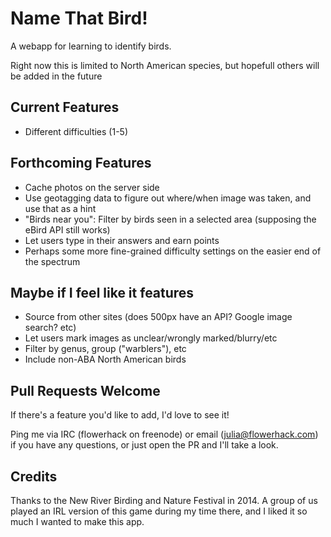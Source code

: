 # Name That Bird!

A webapp for learning to identify birds.

Right now this is limited to North American species, but hopefull others will be added in the future

## Current Features
* Different difficulties (1-5)

## Forthcoming Features
* Cache photos on the server side
* Use geotagging data to figure out where/when image was taken, and use that as a hint
* "Birds near you": Filter by birds seen in a selected area (supposing the eBird API still works)
* Let users type in their answers and earn points
* Perhaps some more fine-grained difficulty settings on the easier end of the spectrum

## Maybe if I feel like it features
* Source from other sites (does 500px have an API? Google image search? etc)
* Let users mark images as unclear/wrongly marked/blurry/etc
* Filter by genus, group ("warblers"), etc
* Include non-ABA North American birds

## Pull Requests Welcome

If there's a feature you'd like to add, I'd love to see it!

Ping me via IRC (flowerhack on freenode) or email (julia@flowerhack.com) if you have any questions, or just open the PR and I'll take a look.

## Credits

Thanks to the New River Birding and Nature Festival in 2014. A group of us played an IRL version of this game
during my time there, and I liked it so much I wanted to make this app.